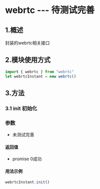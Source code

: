 # webrtc --- 待测试完善

## 1.概述

封装的webrtc相关接口

## 2.模块使用方式

```javascript
import { webrtc } from "webrtc"
let webrtcInstant = new webrtc()
```

## 3.方法

### 3.1  init 初始化

### 参数

- 未测试完善

#### 返回值

- promise 0成功

#### 用法示例

```javascript
webrtcInstant.init()
```
